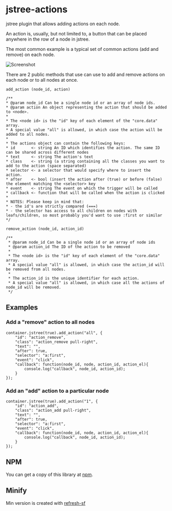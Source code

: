# jstree-actions

jstree plugin that allows adding actions on each node.

An action is, usually, but not limited to, a button that can be placed anywhere in the row of a node in jstree.

The most common example is a typical set of common actions (add and remove) on each node.

![Screenshot](https://github.com/alexandernst/jstree-actions/raw/master/screenshot.png)

There are 2 public methods that use can use to add and remove actions on each node or to all nodes at once.

`add_action (node_id, action)`

	/**
	* @param node_id Can be a single node id or an array of node ids.
	* @param action An object representing the action that should be added to <node>.
	*
	* The <node id> is the "id" key of each element of the "core.data" array.
	* A special value "all" is allowed, in which case the action will be added to all nodes.
	*
	* The actions object can contain the following keys:
	* id       <- string An ID which identifies the action. The same ID can be shared across different nodes
	* text     <- string The action's text
	* class    <- string (a string containing all the classes you want to add to the action (space separated)
	* selector <- a selector that would specify where to insert the action.
	* after    <- bool (insert the action after (true) or before (false) the element matching the <selector> key
	* event    <- string The event on which the trigger will be called
	* callback <- function that will be called when the action is clicked
	*
	* NOTES: Please keep in mind that:
	* - the id's are strictly compared (===)
	* - the selector has access to all children on nodes with leafs/children, so most probably you'd want to use :first or similar
	*/

`remove_action (node_id, action_id)`

	/**
	 * @param node_id Can be a single node id or an array of node ids
	 * @param action_id The ID of the action to be removed
	 *
	 * The <node id> is the "id" key of each element of the "core.data" array.
	 * A special value "all" is allowed, in which case the action_id will be removed from all nodes.
	 *
	 * The action_id is the unique identifier for each action.
	 * A special value "all" is allowed, in which case all the actions of node_id will be removed.
	 */

## Examples

### Add a "remove" action to all nodes

	container.jstree(true).add_action("all", {
		"id": "action_remove",
		"class": "action_remove pull-right",
		"text": "",
		"after": true,
		"selector": "a:first",
		"event": "click",
		"callback": function(node_id, node, action_id, action_el){
			console.log("callback", node_id, action_id);
		}
	});

### Add an "add" action to a particular node

	container.jstree(true).add_action("1", {
		"id": "action_add",
		"class": "action_add pull-right",
		"text": "",
		"after": true,
		"selector": "a:first",
		"event": "click",
		"callback": function(node_id, node, action_id, action_el){
			console.log("callback", node_id, action_id);
		}
	});

## NPM

You can get a copy of this library at [npm](https://www.npmjs.com/package/jstree-actions).

## Minify

Min version is created with [refresh-sf](http://refresh-sf.com/)
